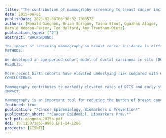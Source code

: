 ```yaml
---
title: "The contribution of mammography screening to breast cancer incidence trends in the United States: an updated age-period-cohort model"
date: 2015-06-01
publishDate: 2020-02-08T06:30:32.709057Z
authors: [Ronald Gangnon, Brian Sprague, Tasha Stout, Oguzhan Alagoz,
Harald Weedon-Fekjær, Ted Holford, Amy Trentham-Dietz]
publication_types: ["2"]
abstract: "BACKGROUND:

The impact of screening mammography on breast cancer incidence is difficult to disentangle from cohort- and age-related effects on incidence.
METHODS:

We developed an age-period-cohort model of ductal carcinoma in situ (DCIS) and invasive breast cancer incidence in U.S. females using cancer registry data. Five functions were included in the model to estimate stage-specific effects for age, premenopausal birth cohorts, postmenopausal birth cohorts, period (for all years of diagnosis), and a mammography period effect limited to women ages ≥ 40 years after 1982. Incidence with and without the mammography period effect was calculated.
RESULTS:

More recent birth cohorts have elevated underlying risk compared with earlier cohorts for both pre- and postmenopausal women. Comparing models with and without the mammography period effect showed that overall breast cancer incidence would have been 23.1% lower in the absence of mammography in 2010 (95% confidence intervals, 18.8-27.4), including 14.7% (9.5-19.3) lower for invasive breast cancer and 54.5% (47.4-59.6) lower for DCIS. Incidence of distant-staged breast cancer in 2010 would have been 29.0% (13.1-48.1) greater in the absence of mammography screening.
CONCLUSIONS:

Mammography contributes to markedly elevated rates of DCIS and early-stage invasive cancers, but also contributes to substantial reductions in the incidence of metastatic breast cancer.
IMPACT:

Mammography is an important tool for reducing the burden of breast cancer, but future work is needed to identify risk factors accounting for increasing underlying incidence and to distinguish between indolent and potentially lethal early-stage breast cancers that are detected via mammography."
featured: true
publication: "*Cancer Epidemiology, Biomarkers & Prevention*"
publication_short: "*Cancer Epidemiol. Biomarkers Prev.*"
url_pdf: gangnon-2015b.pdf
doi: 10.1158/1055-9965.EPI-14-1286
projects: [CISNET]
---
```


